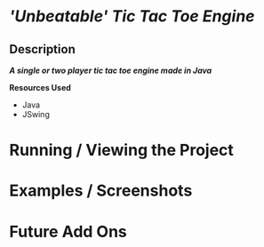# *'Unbeatable' Tic Tac Toe Engine*

## Description
__*A single or two player tic tac toe engine made in Java*__  

  
**Resources Used**  
- Java
- JSwing



# **Running / Viewing the Project**



# Examples / Screenshots  



# Future Add Ons  


